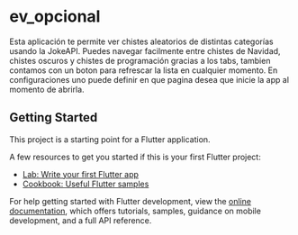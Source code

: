 # ev_opcional

Esta aplicación te permite ver chistes aleatorios de distintas categorías usando la JokeAPI.
Puedes navegar facilmente entre chistes de Navidad, chistes oscuros y chistes de programación gracias a los tabs, tambien contamos con un boton para refrescar la lista en cualquier momento.
En configuraciones uno puede definir en que pagina desea que inicie la app al momento de abrirla.

## Getting Started

This project is a starting point for a Flutter application.

A few resources to get you started if this is your first Flutter project:

- [Lab: Write your first Flutter app](https://docs.flutter.dev/get-started/codelab)
- [Cookbook: Useful Flutter samples](https://docs.flutter.dev/cookbook)

For help getting started with Flutter development, view the
[online documentation](https://docs.flutter.dev/), which offers tutorials,
samples, guidance on mobile development, and a full API reference.
